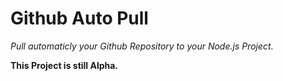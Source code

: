 # Github Auto Pull
*Pull automaticly your Github Repository to your Node.js Project.*

**This Project is still Alpha.**
